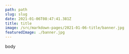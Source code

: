 ```yaml
---
path: path
slug: slug
date: 2021-01-06T08:47:41.381Z
title: title
image: /src/markdown-pages/2021-01-06-title/banner.jpg
featuredImage: ./banner.jpg
---
```

body